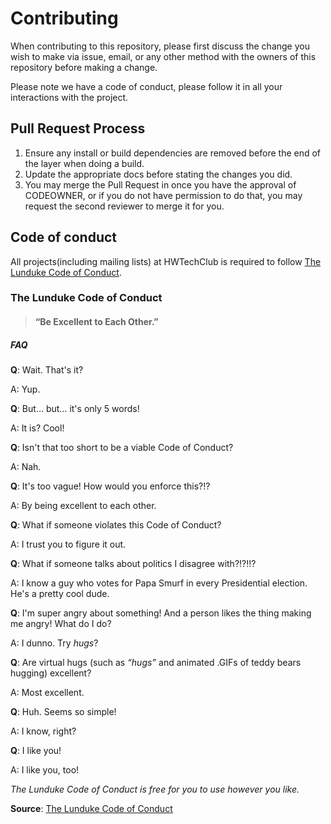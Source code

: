 # Contributing 
When contributing to this repository, please first discuss the change you wish to make via issue, email, or any other method with the owners of this repository before making a change.

Please note we have a code of conduct, please follow it in all your interactions with the project.

## Pull Request Process

1. Ensure any install or build dependencies are removed before the end of the layer when doing a build.
2. Update the appropriate docs before stating the changes you did. 
3. You may merge the Pull Request in once you have the approval of CODEOWNER, or if you do not have permission to do that, you may request the second reviewer to merge it for you.

## Code of conduct 
All projects(including mailing lists) at HWTechClub is required to follow [The Lunduke Code of Conduct](https://lunduke.com/pages/codeofconduct/).

### The Lunduke Code of Conduct

> #### “Be Excellent to Each Other.”

##### FAQ

**Q**: Wait. That's it?

A: Yup.

**Q**: But… but… it's only 5 words!

A: It is? Cool!

**Q**: Isn't that too short to be a viable Code of Conduct?

A: Nah.

**Q**: It's too vague! How would you enforce this?!?

A: By being excellent to each other.

**Q**: What if someone violates this Code of Conduct?

A: I trust you to figure it out.

**Q**: What if someone talks about politics I disagree with?!?!!?

A: I know a guy who votes for Papa Smurf in every Presidential election. He's a pretty cool dude.

**Q**: I'm super angry about something! And a person likes the thing making me angry! What do I do?

A: I dunno. Try *hugs*?

**Q**: Are virtual hugs (such as *“hugs”* and animated .GIFs of teddy bears hugging) excellent?

A: Most excellent.

**Q**: Huh. Seems so simple!

A: I know, right?

**Q**: I like you!

A: I like you, too!

*The Lunduke Code of Conduct is free for you to use however you like.*


**Source**: [The Lunduke Code of Conduct](https://lunduke.com/pages/codeofconduct/)
